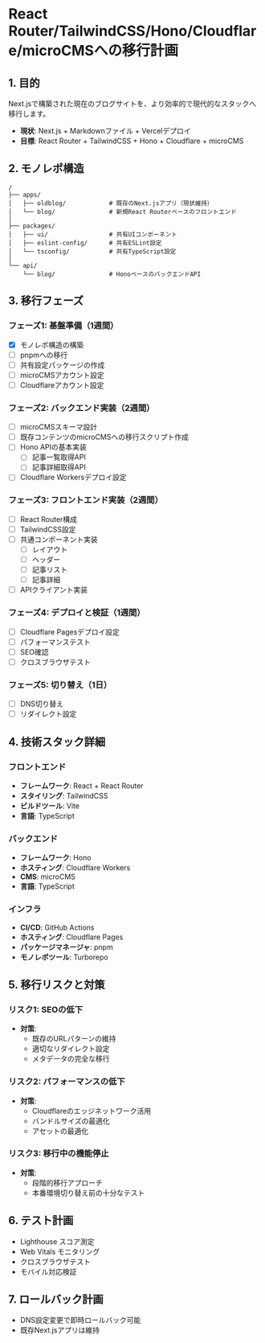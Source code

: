 # React Router/TailwindCSS/Hono/Cloudflare/microCMSへの移行計画

## 1. 目的

Next.jsで構築された現在のブログサイトを、より効率的で現代的なスタックへ移行します。

- **現状**: Next.js + Markdownファイル + Vercelデプロイ
- **目標**: React Router + TailwindCSS + Hono + Cloudflare + microCMS

## 2. モノレポ構造

```
/
├── apps/
│   ├── oldblog/            # 既存のNext.jsアプリ（現状維持）
│   └── blog/               # 新規React Routerベースのフロントエンド
│
├── packages/
│   ├── ui/                 # 共有UIコンポーネント
│   ├── eslint-config/      # 共有ESLint設定
│   └── tsconfig/           # 共有TypeScript設定
│
└── api/
    └── blog/               # HonoベースのバックエンドAPI
```

## 3. 移行フェーズ

### フェーズ1: 基盤準備（1週間）

- [x] モノレポ構造の構築
- [ ] pnpmへの移行
- [ ] 共有設定パッケージの作成
- [ ] microCMSアカウント設定
- [ ] Cloudflareアカウント設定

### フェーズ2: バックエンド実装（2週間）

- [ ] microCMSスキーマ設計
- [ ] 既存コンテンツのmicroCMSへの移行スクリプト作成
- [ ] Hono APIの基本実装
  - [ ] 記事一覧取得API
  - [ ] 記事詳細取得API
- [ ] Cloudflare Workersデプロイ設定

### フェーズ3: フロントエンド実装（2週間）

- [ ] React Router構成
- [ ] TailwindCSS設定
- [ ] 共通コンポーネント実装
  - [ ] レイアウト
  - [ ] ヘッダー
  - [ ] 記事リスト
  - [ ] 記事詳細
- [ ] APIクライアント実装

### フェーズ4: デプロイと検証（1週間）

- [ ] Cloudflare Pagesデプロイ設定
- [ ] パフォーマンステスト
- [ ] SEO確認
- [ ] クロスブラウザテスト

### フェーズ5: 切り替え（1日）

- [ ] DNS切り替え
- [ ] リダイレクト設定

## 4. 技術スタック詳細

### フロントエンド

- **フレームワーク**: React + React Router
- **スタイリング**: TailwindCSS
- **ビルドツール**: Vite
- **言語**: TypeScript

### バックエンド

- **フレームワーク**: Hono
- **ホスティング**: Cloudflare Workers
- **CMS**: microCMS
- **言語**: TypeScript

### インフラ

- **CI/CD**: GitHub Actions
- **ホスティング**: Cloudflare Pages
- **パッケージマネージャ**: pnpm
- **モノレポツール**: Turborepo

## 5. 移行リスクと対策

### リスク1: SEOの低下

- **対策**: 
  - 既存のURLパターンの維持
  - 適切なリダイレクト設定
  - メタデータの完全な移行

### リスク2: パフォーマンスの低下

- **対策**:
  - Cloudflareのエッジネットワーク活用
  - バンドルサイズの最適化
  - アセットの最適化

### リスク3: 移行中の機能停止

- **対策**:
  - 段階的移行アプローチ
  - 本番環境切り替え前の十分なテスト

## 6. テスト計画

- Lighthouse スコア測定
- Web Vitals モニタリング
- クロスブラウザテスト
- モバイル対応検証

## 7. ロールバック計画

- DNS設定変更で即時ロールバック可能
- 既存Next.jsアプリは維持
